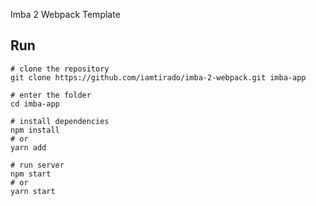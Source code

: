 Imba 2 Webpack Template

## Run
```
# clone the repository
git clone https://github.com/iamtirado/imba-2-webpack.git imba-app

# enter the folder
cd imba-app

# install dependencies
npm install
# or 
yarn add

# run server
npm start
# or
yarn start
```

